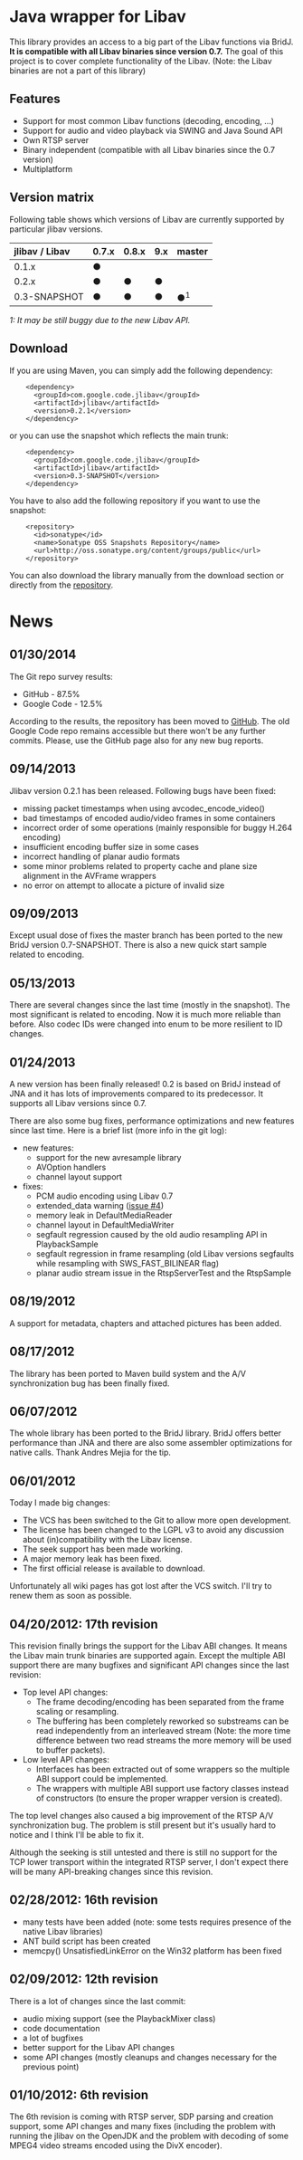 # Java wrapper for Libav #

This library provides an access to a big part of the Libav functions via BridJ. **It is compatible with all Libav binaries since version 0.7.** The goal of this project is to cover complete functionality of the Libav. (Note: the Libav binaries are not a part of this library)

## Features ##
  * Support for most common Libav functions (decoding, encoding, ...)
  * Support for audio and video playback via SWING and Java Sound API
  * Own RTSP server
  * Binary independent (compatible with all Libav binaries since the 0.7 version)
  * Multiplatform

## Version matrix ##
Following table shows which versions of Libav are currently supported by particular jlibav versions.

| **jlibav / Libav** | 0.7.x | 0.8.x | 9.x | master |
|:-------------------|:------|:------|:----|:-------|
| 0.1.x        | ●     |       |     |      |
| 0.2.x        | ●     | ●     | ●   |      |
| 0.3-SNAPSHOT | ●     | ●     | ●   | ●<sup>1</sup> |

_1: It may be still buggy due to the new Libav API._

## Download ##

If you are using Maven, you can simply add the following dependency:

```
    <dependency>
      <groupId>com.google.code.jlibav</groupId>
      <artifactId>jlibav</artifactId>
      <version>0.2.1</version>
    </dependency>
```

or you can use the snapshot which reflects the main trunk:

```
    <dependency>
      <groupId>com.google.code.jlibav</groupId>
      <artifactId>jlibav</artifactId>
      <version>0.3-SNAPSHOT</version>
    </dependency>
```

You have to also add the following repository if you want to use the snapshot:

```
    <repository>
      <id>sonatype</id>
      <name>Sonatype OSS Snapshots Repository</name>
      <url>http://oss.sonatype.org/content/groups/public</url>
    </repository>
```

You can also download the library manually from the download section or directly from the [repository](https://oss.sonatype.org/content/groups/public/com/google/code/jlibav/jlibav/).

# News #

## 01/30/2014 ##

The Git repo survey results:
  * GitHub - 87.5%
  * Google Code - 12.5%

According to the results, the repository has been moved to [GitHub](https://github.com/operutka/jlibav). The old Google Code repo remains accessible but there won't be any further commits. Please, use the GitHub page also for any new bug reports.

## 09/14/2013 ##

Jlibav version 0.2.1 has been released. Following bugs have been fixed:
  * missing packet timestamps when using avcodec\_encode\_video()
  * bad timestamps of encoded audio/video frames in some containers
  * incorrect order of some operations (mainly responsible for buggy H.264 encoding)
  * insufficient encoding buffer size in some cases
  * incorrect handling of planar audio formats
  * some minor problems related to property cache and plane size alignment in the AVFrame wrappers
  * no error on attempt to allocate a picture of invalid size

## 09/09/2013 ##

Except usual dose of fixes the master branch has been ported to the new BridJ version 0.7-SNAPSHOT. There is also a new quick start sample related to encoding.

## 05/13/2013 ##

There are several changes since the last time (mostly in the snapshot). The most significant is related to encoding. Now it is much more reliable than before. Also codec IDs were changed into enum to be more resilient to ID changes.

## 01/24/2013 ##

A new version has been finally released! 0.2 is based on BridJ instead of JNA and it has lots of improvements compared to its predecessor. It supports all Libav versions since 0.7.

There are also some bug fixes, performance optimizations and new features since last time. Here is a brief list (more info in the git log):
  * new features:
    * support for the new avresample library
    * AVOption handlers
    * channel layout support
  * fixes:
    * PCM audio encoding using Libav 0.7
    * extended\_data warning ([issue #4](https://code.google.com/p/jlibav/issues/detail?id=#4))
    * memory leak in DefaultMediaReader
    * channel layout in DefaultMediaWriter
    * segfault regression caused by the old audio resampling API in PlaybackSample
    * segfault regression in frame resampling (old Libav versions segfaults while resampling with SWS\_FAST\_BILINEAR flag)
    * planar audio stream issue in the RtspServerTest and the RtspSample


## 08/19/2012 ##

A support for metadata, chapters and attached pictures has been added.

## 08/17/2012 ##

The library has been ported to Maven build system and the A/V synchronization bug has been finally fixed.

## 06/07/2012 ##

The whole library has been ported to the BridJ library. BridJ offers better performance  than JNA and there are also some assembler optimizations for native calls. Thank Andres Mejia for the tip.

## 06/01/2012 ##
Today I made big changes:
  * The VCS has been switched to the Git to allow more open development.
  * The license has been changed to the LGPL v3 to avoid any discussion about (in)compatibility with the Libav license.
  * The seek support has been made working.
  * A major memory leak has been fixed.
  * The first official release is available to download.

Unfortunately all wiki pages has got lost after the VCS switch. I'll try to renew them as soon as possible.

## 04/20/2012: 17th revision ##
This revision finally brings the support for the Libav ABI changes. It means the Libav main trunk binaries are supported again. Except the multiple ABI support there are many bugfixes and significant API changes since the last revision:
  * Top level API changes:
    * The frame decoding/encoding has been separated from the frame scaling or resampling.
    * The buffering has been completely reworked so substreams can be read independently from an interleaved stream (Note: the more time difference between two read streams the more memory will be used to buffer packets).
  * Low level API changes:
    * Interfaces has been extracted out of some wrappers so the multiple ABI support could be implemented.
    * The wrappers with multiple ABI support use factory classes instead of constructors (to ensure the proper wrapper version is created).

The top level changes also caused a big improvement of the RTSP A/V synchronization bug. The problem is still present but it's usually hard to notice and I think I'll be able to fix it.

Although the seeking is still untested and there is still no support for the TCP lower transport within the integrated RTSP server, I don't expect there will be many API-breaking changes since this revision.

## 02/28/2012: 16th revision ##
  * many tests have been added (note: some tests requires presence of the native Libav libraries)
  * ANT build script has been created
  * memcpy() UnsatisfiedLinkError on the Win32 platform has been fixed

## 02/09/2012: 12th revision ##
There is a lot of changes since the last commit:
  * audio mixing support (see the PlaybackMixer class)
  * code documentation
  * a lot of bugfixes
  * better support for the Libav API changes
  * some API changes (mostly cleanups and changes necessary for the previous point)

## 01/10/2012: 6th revision ##
The 6th revision is coming with RTSP server, SDP parsing and creation support, some API changes and many fixes (including the problem with running the jlibav on the OpenJDK and the problem with decoding of some MPEG4 video streams encoded using the DivX encoder).